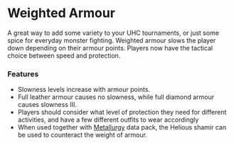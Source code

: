 # Weighted Armour<!--$headerTitle--><!--$pmc:delete-->

A great way to add some variety to your UHC tournaments, or just some spice for everyday monster fighting. Weighted armour slows the player down depending on their armour points. Players now have the tactical choice between speed and protection. <!--$pmc:headerSize-->

### Features
- Slowness levels increase with armour points.
- Full leather armour causes no slowness, while full diamond armour causes slowness III.
- Players should consider what level of protection they need for different activities, and have a few different outfits to wear accordingly
- When used together with [Metallurgy]($dynamicLink:gm4_metallurgy) data pack, the Helious shamir can be used to counteract the weight of armour.
